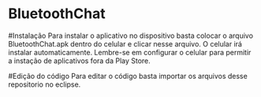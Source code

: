 BluetoothChat
=============

#Instalação
Para instalar o aplicativo no dispositivo basta colocar o arquivo BluetoothChat.apk dentro do celular e clicar nesse arquivo. O celular irá instalar automaticamente. Lembre-se em configurar o celular para permitir a instação de aplicativos fora da Play Store. 

#Edição do código
Para editar o código basta importar os arquivos desse repositorio no eclipse.
